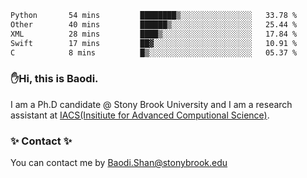 <!--START_SECTION:waka-->

```txt
Python       54 mins         ████████▒░░░░░░░░░░░░░░░░   33.78 %
Other        40 mins         ██████▒░░░░░░░░░░░░░░░░░░   25.44 %
XML          28 mins         ████▒░░░░░░░░░░░░░░░░░░░░   17.84 %
Swift        17 mins         ██▓░░░░░░░░░░░░░░░░░░░░░░   10.91 %
C            8 mins          █▒░░░░░░░░░░░░░░░░░░░░░░░   05.37 %
```

<!--END_SECTION:waka-->

### ✋Hi, this is Baodi. 

I am a Ph.D candidate @ Stony Brook University and I am a research assistant at [IACS(Insitiute for Advanced Computional Science)](https://iacs.stonybrook.edu/).

### ✨ Contact ✨

You can contact me by [Baodi.Shan@stonybrook.edu](mailto:Baodi.Shan@stonybrook.edu)





<!--
[![Anurag's GitHub stats](https://github-readme-stats.vercel.app/api?username=lwshanbd&theme=jolly&show_icons=true&count_private=true&include_all_commits=true)](https://github.com/anuraghazra/github-readme-stats)
**lwshanbd/lwshanbd** is a ✨ _special_ ✨ repository because its `README.md` (this file) appears on your GitHub profile.

Here are some ideas to get you started:

- 🔭 I’m currently working on ...
- 🌱 I’m currently learning ...
- 👯 I’m looking to collaborate on ...
- 🤔 I’m looking for help with ...
- 💬 Ask me about ...
- 📫 How to reach me: ...
- 😄 Pronouns: ...
- ⚡ Fun fact: ...
-->
